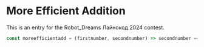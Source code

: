 # More Efficient Addition

This is an entry for the Robot_Dreams Лайнокод 2024 contest.

```javascript
const moreefficientadd = (firstnumber, secondnumber) => secondnumber === "".length ? firstnumber : moreefficientadd(firstnumber + " ".length, secondnumber - " ".length);
```
